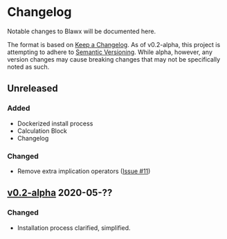 # Changelog

Notable changes to Blawx will be documented here.

The format is based on [Keep a Changelog](https://keepachangelog.com/en/1.0.0/).
As of v0.2-alpha, this project is attempting to adhere to [Semantic Versioning](https://semver.org/spec/v2.0.0.html).
While alpha, however, any version changes may cause breaking changes that may not be specifically noted as such.

## Unreleased
### Added
* Dockerized install process
* Calculation Block
* Changelog
### Changed
* Remove extra implication operators ([Issue #11]())

## [v0.2-alpha]() 2020-05-??
### Changed
* Installation process clarified, simplified.
